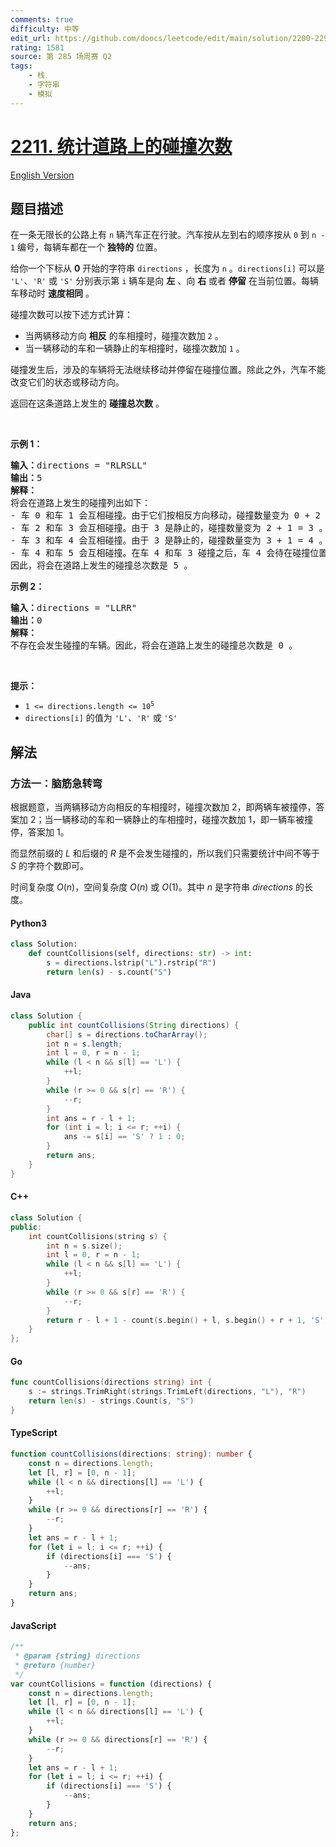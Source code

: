 ```yaml
---
comments: true
difficulty: 中等
edit_url: https://github.com/doocs/leetcode/edit/main/solution/2200-2299/2211.Count%20Collisions%20on%20a%20Road/README.md
rating: 1581
source: 第 285 场周赛 Q2
tags:
    - 栈
    - 字符串
    - 模拟
---
```


<!-- problem:start -->

# [2211. 统计道路上的碰撞次数](https://leetcode.cn/problems/count-collisions-on-a-road)

[English Version](/solution/2200-2299/2211.Count%20Collisions%20on%20a%20Road/README_EN.md)

## 题目描述

<!-- description:start -->

<p>在一条无限长的公路上有 <code>n</code> 辆汽车正在行驶。汽车按从左到右的顺序按从 <code>0</code> 到 <code>n - 1</code> 编号，每辆车都在一个 <strong>独特的</strong> 位置。</p>

<p>给你一个下标从 <strong>0</strong> 开始的字符串 <code>directions</code> ，长度为 <code>n</code> 。<code>directions[i]</code> 可以是 <code>'L'</code>、<code>'R'</code> 或 <code>'S'</code> 分别表示第 <code>i</code> 辆车是向 <strong>左</strong> 、向 <strong>右</strong> 或者 <strong>停留</strong> 在当前位置。每辆车移动时 <strong>速度相同</strong> 。</p>

<p>碰撞次数可以按下述方式计算：</p>

<ul>
	<li>当两辆移动方向&nbsp;<strong>相反</strong>&nbsp;的车相撞时，碰撞次数加 <code>2</code> 。</li>
	<li>当一辆移动的车和一辆静止的车相撞时，碰撞次数加 <code>1</code> 。</li>
</ul>

<p>碰撞发生后，涉及的车辆将无法继续移动并停留在碰撞位置。除此之外，汽车不能改变它们的状态或移动方向。</p>

<p>返回在这条道路上发生的 <strong>碰撞总次数</strong> 。</p>

<p>&nbsp;</p>

<p><strong>示例 1：</strong></p>

<pre>
<strong>输入：</strong>directions = "RLRSLL"
<strong>输出：</strong>5
<strong>解释：</strong>
将会在道路上发生的碰撞列出如下：
- 车 0 和车 1 会互相碰撞。由于它们按相反方向移动，碰撞数量变为 0 + 2 = 2 。
- 车 2 和车 3 会互相碰撞。由于 3 是静止的，碰撞数量变为 2 + 1 = 3 。
- 车 3 和车 4 会互相碰撞。由于 3 是静止的，碰撞数量变为 3 + 1 = 4 。
- 车 4 和车 5 会互相碰撞。在车 4 和车 3 碰撞之后，车 4 会待在碰撞位置，接着和车 5 碰撞。碰撞数量变为 4 + 1 = 5 。
因此，将会在道路上发生的碰撞总次数是 5 。
</pre>

<p><strong>示例 2：</strong></p>

<pre>
<strong>输入：</strong>directions = "LLRR"
<strong>输出：</strong>0
<strong>解释：</strong>
不存在会发生碰撞的车辆。因此，将会在道路上发生的碰撞总次数是 0 。</pre>

<p>&nbsp;</p>

<p><strong>提示：</strong></p>

<ul>
	<li><code>1 &lt;= directions.length &lt;= 10<sup>5</sup></code></li>
	<li><code>directions[i]</code> 的值为 <code>'L'</code>、<code>'R'</code> 或 <code>'S'</code></li>
</ul>

<!-- description:end -->

## 解法

<!-- solution:start -->

### 方法一：脑筋急转弯

根据题意，当两辆移动方向相反的车相撞时，碰撞次数加 $2$，即两辆车被撞停，答案加 $2$；当一辆移动的车和一辆静止的车相撞时，碰撞次数加 $1$，即一辆车被撞停，答案加 $1$。

而显然前缀的 $\textit{L}$ 和后缀的 $\textit{R}$ 是不会发生碰撞的，所以我们只需要统计中间不等于 $\textit{S}$ 的字符个数即可。

时间复杂度 $O(n)$，空间复杂度 $O(n)$ 或 $O(1)$。其中 $n$ 是字符串 $\textit{directions}$ 的长度。

<!-- tabs:start -->

#### Python3

```python
class Solution:
    def countCollisions(self, directions: str) -> int:
        s = directions.lstrip("L").rstrip("R")
        return len(s) - s.count("S")
```

#### Java

```java
class Solution {
    public int countCollisions(String directions) {
        char[] s = directions.toCharArray();
        int n = s.length;
        int l = 0, r = n - 1;
        while (l < n && s[l] == 'L') {
            ++l;
        }
        while (r >= 0 && s[r] == 'R') {
            --r;
        }
        int ans = r - l + 1;
        for (int i = l; i <= r; ++i) {
            ans -= s[i] == 'S' ? 1 : 0;
        }
        return ans;
    }
}
```

#### C++

```cpp
class Solution {
public:
    int countCollisions(string s) {
        int n = s.size();
        int l = 0, r = n - 1;
        while (l < n && s[l] == 'L') {
            ++l;
        }
        while (r >= 0 && s[r] == 'R') {
            --r;
        }
        return r - l + 1 - count(s.begin() + l, s.begin() + r + 1, 'S');
    }
};
```

#### Go

```go
func countCollisions(directions string) int {
	s := strings.TrimRight(strings.TrimLeft(directions, "L"), "R")
	return len(s) - strings.Count(s, "S")
}
```

#### TypeScript

```ts
function countCollisions(directions: string): number {
    const n = directions.length;
    let [l, r] = [0, n - 1];
    while (l < n && directions[l] == 'L') {
        ++l;
    }
    while (r >= 0 && directions[r] == 'R') {
        --r;
    }
    let ans = r - l + 1;
    for (let i = l; i <= r; ++i) {
        if (directions[i] === 'S') {
            --ans;
        }
    }
    return ans;
}
```

#### JavaScript

```js
/**
 * @param {string} directions
 * @return {number}
 */
var countCollisions = function (directions) {
    const n = directions.length;
    let [l, r] = [0, n - 1];
    while (l < n && directions[l] == 'L') {
        ++l;
    }
    while (r >= 0 && directions[r] == 'R') {
        --r;
    }
    let ans = r - l + 1;
    for (let i = l; i <= r; ++i) {
        if (directions[i] === 'S') {
            --ans;
        }
    }
    return ans;
};
```

<!-- tabs:end -->

<!-- solution:end -->

<!-- problem:end -->
